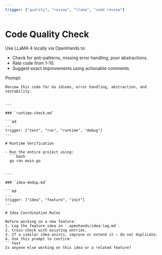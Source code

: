 ```yaml
---
trigger: ["quality", "review", "llama", "code review"]
---
```


# Code Quality Check

Use LLaMA 4 locally via OpenHands to:
- Check for anti-patterns, missing error handling, poor abstractions.
- Rate code from 1–10.
- Suggest exact improvements using actionable comments.

Prompt:
```text
Review this code for Go idioms, error handling, abstraction, and testability.


---

### `runtime-check.md`

```md
---
trigger: ["test", "run", "runtime", "debug"]
---

# Runtime Verification

- Run the entire project using:
  ```bash
  go run main.go


---

### `idea-dedup.md`

```md
---
trigger: ["idea", "feature", "init"]
---

# Idea Coordination Rules

Before working on a new feature:
1. Log the feature idea in `.openhands/idea-log.md`.
2. Cross-check with existing entries.
3. If a similar idea exists, improve or extend it — do not duplicate.
4. Use this prompt to confirm:
```text
Is anyone else working on this idea or a related feature?
